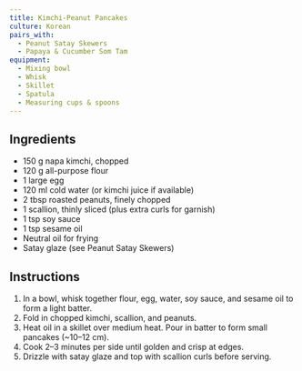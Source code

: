```yaml
---
title: Kimchi-Peanut Pancakes
culture: Korean
pairs_with:
  - Peanut Satay Skewers
  - Papaya & Cucumber Som Tam
equipment:
  - Mixing bowl
  - Whisk
  - Skillet
  - Spatula
  - Measuring cups & spoons
---
```


## Ingredients
- 150 g napa kimchi, chopped
- 120 g all-purpose flour
- 1 large egg
- 120 ml cold water (or kimchi juice if available)
- 2 tbsp roasted peanuts, finely chopped
- 1 scallion, thinly sliced (plus extra curls for garnish)
- 1 tsp soy sauce
- 1 tsp sesame oil
- Neutral oil for frying
- Satay glaze (see Peanut Satay Skewers)

## Instructions
1. In a bowl, whisk together flour, egg, water, soy sauce, and sesame oil to form a light batter.
2. Fold in chopped kimchi, scallion, and peanuts.
3. Heat oil in a skillet over medium heat. Pour in batter to form small pancakes (~10–12 cm).
4. Cook 2–3 minutes per side until golden and crisp at edges.
5. Drizzle with satay glaze and top with scallion curls before serving.
